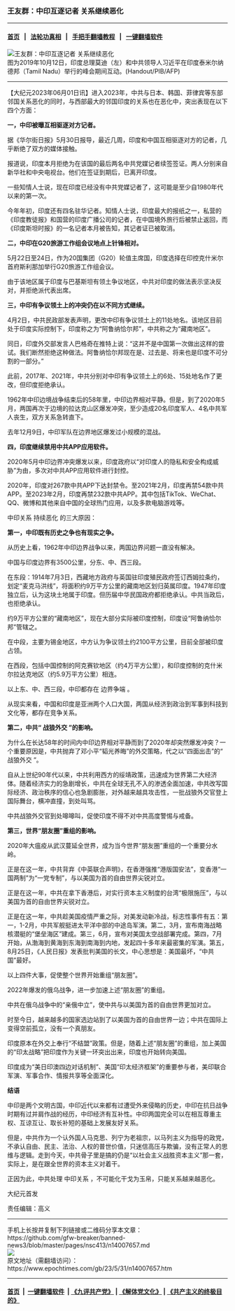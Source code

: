### 王友群：中印互逐记者 关系继续恶化
------------------------

#### [首页](https://github.com/gfw-breaker/banned-news3/blob/master/README.md) &nbsp;&nbsp;|&nbsp;&nbsp; [法轮功真相](https://github.com/begood0513/basic/blob/master/README.md)  &nbsp;&nbsp;|&nbsp;&nbsp; [手把手翻墙教程](https://github.com/gfw-breaker/guides/wiki)  &nbsp;&nbsp;|&nbsp;&nbsp; [一键翻墙软件](https://github.com/gfw-breaker/nogfw/blob/master/README.md)  



<div><img alt="王友群：中印互逐记者 关系继续恶化" class="attachment-djy_600_400 size-djy_600_400 wp-post-image" src="https://i.epochtimes.com/assets/uploads/2023/06/id14007659-000_1LC75M-600x400.jpg"/>
<div class="caption">
 图为2019年10月12日，印度总理莫迪（左）和中共领导人习近平在印度泰米尔纳德邦（Tamil Nadu）举行的峰会期间互动。(Handout/PIB/AFP)
</div></div><hr/>


<div><p>
 【大纪元2023年06月01日讯】进入2023年，中共与日本、韩国、菲律宾等东部邻国关系恶化的同时，与西部最大的邻国印度的关系也在恶化中，突出表现在以下四个方面：
</p>
<p>
 <strong>
  一，中印被曝互相驱逐对方记者。
 </strong>
</p>
<p>
 据《华尔街日报》5月30日报导，最近几周，印度和中国互相驱逐对方的记者，几乎断绝了双方的媒体接触。
</p>
<p>
 报道说，印度本月拒绝为在该国的最后两名中共党媒记者续签签证。两人分别来自新华社和中央电视台。他们在签证到期后，已离开印度。
</p>
<p>
 一些知情人士说，现在印度已经没有中共党媒记者了，这可能是至少自1980年代以来的第一次。
</p>
<p>
 今年年初，印度还有四名驻华记者。知情人士说，印度最大的报纸之一，私营的《印度教徒报》和国营的印度广播公司的记者，在中国境外旅行后被禁止返回，而《印度斯坦时报》的一名记者本月被告知，其记者证已被取消。
</p>
<p style="font-weight: 400;">
 <strong>
  二，中印在G20旅游工作组会议地点上针锋相对。
 </strong>
</p>
<p>
 5月22日至24日，作为20国集团（G20）轮值主席国，印度选择在印控克什米尔首府斯利那加举行G20旅游工作组会议。
</p>
<p>
 由于该地区属于印度与巴基斯坦有领土争议地区，中共对印度的做法表示坚决反对，并拒绝派代表出席。
</p>
<p style="font-weight: 400;">
 <strong>
  三，中印有争议领土上的冲突仍在以不同方式继续。
 </strong>
</p>
<p>
 4月2日，中共民政部发表声明，更改中印有争议领土上的11处地名。该地区目前处于印度实际控制下，印度称之为“阿鲁纳恰尔邦”，中共称之为“藏南地区”。
</p>
<p>
 同日，印度外交部发言人巴格奇在推特上说：“这并不是中国第一次做出这样的尝试。我们断然拒绝这种做法。阿鲁纳恰尔邦现在是、过去是、将来也是印度不可分割的一部分。”
</p>
<p>
 此前，2017年、2021年，中共分别对中印有争议领土上的6处、15处地名作了更改，但印度拒绝承认。
</p>
<p>
 1962年中印边境战争结束后的58年里，中印边界相对平静。但是，到了2020年5月，两国再次于边境的拉达克山区爆发冲突，至少造成20名印度军人、4名中共军人丧生，双方关系急转直下。
</p>
<p>
 去年12月9日，中印军队在边界地区爆发过小规模的混战。
</p>
<p style="font-weight: 400;">
 <strong>
  四，印度继续禁用中共APP应用软件。
 </strong>
</p>
<p>
 2020年5月中印边界冲突爆发以来，印度政府以“对印度人的隐私和安全构成威胁”为由，多次对中共APP应用软件进行封控。
</p>
<p>
 2020年，印度对267款中共APP下达封禁令。至2021年2月，印度再禁54款中共APP。至2023年2月，印度再禁232款中共APP。其中包括TikTok、WeChat、QQ、微博和其他来自中国的全球热门应用，以及多款电脑游戏等。
</p>
<p>
 <ok href="https://www.epochtimes.com/gb/tag/%E4%B8%AD%E5%8D%B0%E5%85%B3%E7%B3%BB.html">
  中印关系
 </ok>
 <ok href="https://www.epochtimes.com/gb/tag/%E6%8C%81%E7%BB%AD%E6%81%B6%E5%8C%96.html">
  持续恶化
 </ok>
 的三大原因：
</p>
<p style="font-weight: 400;">
 <strong>
  第一，中印既有历史之争也有现实之争。
 </strong>
</p>
<p>
 从历史上看，1962年中印边界战争以来，两国边界问题一直没有解决。
</p>
<p>
 中国与印度边界有3500公里，分东、中、西三段。
</p>
<p>
 在东段：1914年7月3日，西藏地方政府与英国驻印度殖民政府签订西姆拉条约，划定“麦克马洪线”，将面积约9万平方公里的藏南地区划归英属印度。1947年印度独立后，认为这块土地属于印度。但历届中华民国政府都拒绝承认。中共当政后，也拒绝承认。
</p>
<p>
 约9万平方公里的“藏南地区”，现在大部分实际被印度控制，印度设“阿鲁纳恰尔邦”管辖之。
</p>
<p>
 在中段，主要为锡金地区，中方认为争议领土约2100平方公里，目前全部被印度占领。
</p>
<p>
 在西段，包括中国控制的阿克赛钦地区（约4万平方公里），和印度控制的克什米尔拉达克地区（约5.9万平方公里）相连。
</p>
<p>
 以上东、中、西三段，中印都存在
 <ok href="https://www.epochtimes.com/gb/tag/%E8%BE%B9%E7%95%8C%E4%BA%89%E7%AB%AF.html">
  边界争端
 </ok>
 。
</p>
<p>
 从现实来看，中国和印度是亚洲两个人口大国，两国从经济到政治到军事到科技到文化等，都存在竞争关系。
</p>
<p style="font-weight: 400;">
 <strong>
  第二，中共“
  <ok href="https://www.epochtimes.com/gb/tag/%E6%88%98%E7%8B%BC%E5%A4%96%E4%BA%A4.html">
   战狼外交
  </ok>
  ”的影响。
 </strong>
</p>
<p>
 为什么在长达58年的时间内中印边界相对平静而到了2020年却突然爆发冲突？一个重要原因是，中共抛弃了邓小平“韬光养晦”的外交策略，代之以“四面出击”的“
 <ok href="https://www.epochtimes.com/gb/tag/%E6%88%98%E7%8B%BC%E5%A4%96%E4%BA%A4.html">
  战狼外交
 </ok>
 ”。
</p>
<p>
 自从上世纪90年代以来，中共利用西方的绥靖政策，迅速成为世界第二大经济体。随着经济实力的急剧增长，中共在全球无孔不入的渗透全面加速，中共改写国际经济、政治秩序的信心也急剧膨胀，对外越来越具攻击性，一批战狼外交官登上国际舞台，横冲直撞，到处叫骂。
</p>
<p>
 中共战狼外交官到处嗥嗥叫，促使印度不得不对中共高度警惕与戒备。
</p>
<p style="font-weight: 400;">
 <strong>
  第三，世界“朋友圈”重组的影响。
 </strong>
</p>
<p>
 2020年大瘟疫从武汉蔓延全世界，成为当今世界“朋友圈”重组的一个重要分水岭。
</p>
<p>
 正是在这一年，中共背弃《中英联合声明》，在香港强推“港版国安法”，变香港“一国两制”为“一党专制”，与以美国为首的自由世界尖锐对立。
</p>
<p>
 正是在这一年，中共在拿下香港后，对实行资本主义制度的台湾“极限施压”，与以美国为首的自由世界尖锐对立。
</p>
<p>
 正是在这一年，中共趁美国疫情严重之际，对美发动新冷战，标志性事件有五：第一，1-2月，中共军舰挺进太平洋中部的中途岛军演。第二，3月，宣布南海战略核潜艇的“堡垒海区”建成。第三，6月，宣布对美国太空战部署完成。第四，7月开始，从渤海到黄海到东海到南海到内地，发起四十多年来最密集的军演。第五，8月25日，《人民日报》发表批判美国的长文，中心思想是：美国最坏，“中共国”最好。
</p>
<p>
 以上四件大事，促使整个世界开始重组“朋友圈”。
</p>
<p>
 2022年爆发的俄乌战争，进一步加速上述“朋友圈”的重组。
</p>
<p>
 中共在俄乌战争中的“亲俄中立”，使中共与以美国为首的自由世界更加对立。
</p>
<p>
 时至今日，越来越多的国家选边站到了以美国为首的自由世界一边；中共在国际上变得空前孤立，没有一个真朋友。
</p>
<p>
 印度原本在外交上奉行“不结盟”政策。但是，随着上述“朋友圈”的重组，加上美国的“印太战略”把印度作为关键一环突出出来，印度也开始转向美国。
</p>
<p>
 印度成为“美日印澳四边对话机制”、美国“印太经济框架”的重要参与者，美印联合军演、军事合作、情报共享等全面深化。
</p>
<p style="font-weight: 400;">
 <strong>
  结语
 </strong>
</p>
<p>
 中印是两个文明古国，中印近代以来都有过遭受外来侵略的历史，中印在抗日战争时期有过并肩作战的经历，中印经济有互补性。中印两国完全可以在相互尊重主权、互谅互让、取长补短的基础上发展友好关系。
</p>
<p>
 但是，中共作为一个认外国人马克思、列宁为老祖宗，以马列主义为指导的政党，不承认自由、民主、法治、人权的普世价值，只迷信高压与欺骗，没有正常人的思维与逻辑。走到今天，中共骨子里是搞的仍是“以社会主义战胜资本主义”那一套，实际上，是在跟全世界的资本主义对着干。
</p>
<p style="font-weight: 400;">
 正因为此，中共处理
 <ok href="https://www.epochtimes.com/gb/tag/%E4%B8%AD%E5%8D%B0%E5%85%B3%E7%B3%BB.html">
  中印关系
 </ok>
 ，不可能化干戈为玉帛，只能关系越来越恶化。
</p>
<p style="font-weight: 400;">
 大纪元首发
</p>
<p style="font-weight: 400;">
 责任编辑：高义
</p>
</div>
<hr/>
手机上长按并复制下列链接或二维码分享本文章：<br/>
https://github.com/gfw-breaker/banned-news3/blob/master/pages/nsc413/n14007657.md <br/>
<a href='https://github.com/gfw-breaker/banned-news3/blob/master/pages/nsc413/n14007657.md'><img src='https://github.com/gfw-breaker/banned-news3/blob/master/pages/nsc413/n14007657.md.png'/></a> <br/>
原文地址（需翻墙访问）：https://www.epochtimes.com/gb/23/5/31/n14007657.htm


------------------------
#### [首页](https://github.com/gfw-breaker/banned-news3/blob/master/README.md) &nbsp;|&nbsp; [一键翻墙软件](https://github.com/gfw-breaker/nogfw/blob/master/README.md) &nbsp;| [《九评共产党》](https://github.com/gfw-breaker/9ping.md/blob/master/README.md#九评之一评共产党是什么) | [《解体党文化》](https://github.com/gfw-breaker/jtdwh.md/blob/master/README.md) | [《共产主义的终极目的》](https://github.com/gfw-breaker/gczydzjmd.md/blob/master/README.md)


<img src='http://gfw-breaker.win/banned-news3/pages/nsc413/n14007657.md' width='0px' height='0px'/>